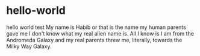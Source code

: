 # hello-world
hello world test
My name is Habib or that is the name my human parents gave me
I don't know what my  real alien name is. All I know is I am from the Andromeda Galaxy and my real
parents threw me, literally, towards the Milky Way Galaxy.
